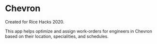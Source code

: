 # Chevron

Created for Rice Hacks 2020. 

This app helps optimize and assign work-orders for engineers in Chevron based on their location, specialities, and schedules.
